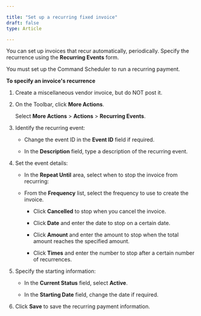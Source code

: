 ```yaml
---

title: "Set up a recurring fixed invoice"  
draft: false 
type: Article

---
```


You can set up invoices that recur automatically, periodically. Specify the recurrence using the **Recurring Events** form.

You must set up the Command Scheduler to run a recurring payment.

**To specify an invoice's recurrence**

1.  Create a miscellaneous vendor invoice, but do NOT post it.

2.  On the Toolbar, click **More Actions**.

    Select **More Actions** > **Actions** > **Recurring Events**.

3.  Identify the recurring event:

    - Change the event ID in the **Event ID** field if required.

    - In the **Description** field, type a description of the recurring event.

4.  Set the event details:

    - In the **Repeat Until** area, select when to stop the invoice from recurring:

    - From the **Frequency** list, select the frequency to use to create the invoice.

        - Click **Cancelled** to stop when you cancel the invoice.

        - Click **Date** and enter the date to stop on a certain date.

        - Click **Amount** and enter the amount to stop when the total amount reaches the specified amount.

        - Click **Times** and enter the number to stop after a certain number of recurrences.

5.  Specify the starting information:

    - In the **Current Status** field, select **Active**.

    - In the **Starting Date** field, change the date if required.

6.  Click **Save** to save the recurring payment information.

